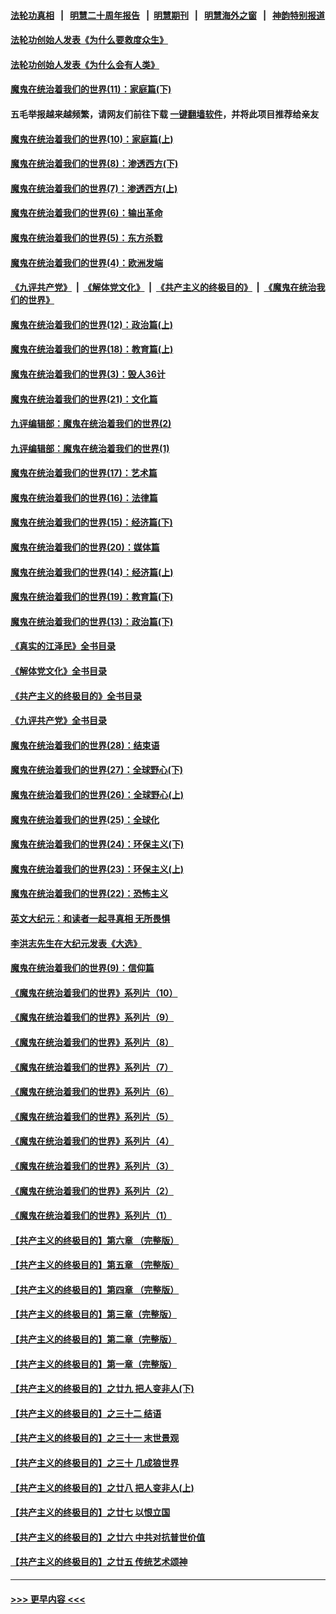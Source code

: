 #### [法轮功真相](https://github.com/gfw-breaker/truth/blob/master/README.md?t=0) &nbsp;&nbsp;|&nbsp;&nbsp; [明慧二十周年报告](https://github.com/gfw-breaker/mh-reports/blob/master/README.md?t=0) &nbsp;&nbsp;|&nbsp;&nbsp;[明慧期刊](https://github.com/gfw-breaker/mh-qikan) &nbsp;&nbsp;|&nbsp;&nbsp; [明慧海外之窗](https://github.com/gfw-breaker/mh-news/blob/master/README.md?t=0) &nbsp;&nbsp;|&nbsp;&nbsp; [神韵特别报道](https://github.com/gfw-breaker/mh-news/blob/master/shenyun.md?t=0)
#### [法轮功创始人发表《为什么要救度众生》](../pages/nsc422/n13975246.md?t=05120043) 
#### [法轮功创始人发表《为什么会有人类》](../pages/nsc422/n13912117.md?t=05120043) 
#### [魔鬼在统治着我们的世界(11)：家庭篇(下)](../pages/nsc422/n10440961.md?t=05120043) 
#### 五毛举报越来越频繁，请网友们前往下载 [一键翻墙软件](https://github.com/gfw-breaker/ssr-accounts)，并将此项目推荐给亲友
#### [魔鬼在统治着我们的世界(10)：家庭篇(上)](../pages/nsc422/n10435448.md?t=05120043) 
#### [魔鬼在统治着我们的世界(8)：渗透西方(下)](../pages/nsc422/n10429603.md?t=05120043) 
#### [魔鬼在统治着我们的世界(7)：渗透西方(上)](../pages/nsc422/n10426013.md?t=05120043) 
#### [魔鬼在统治着我们的世界(6)：输出革命](../pages/nsc422/n10421536.md?t=05120043) 
#### [魔鬼在统治着我们的世界(5)：东方杀戮](../pages/nsc422/n10417707.md?t=05120043) 
#### [魔鬼在统治着我们的世界(4)：欧洲发端](../pages/nsc422/n10414890.md?t=05120043) 
#### [《九评共产党》](https://github.com/begood0513/9ping.md/blob/master/README.md) &nbsp;|&nbsp; [《解体党文化》](../../../../jtdwh.md/blob/master/README.md)  &nbsp;|&nbsp; [《共产主义的终极目的》](../../../../gczydzjmd.md/blob/master/README.md) &nbsp;|&nbsp; [《魔鬼在统治我们的世界》](../../../../mgztzwmdsj.md/blob/master/README.md) 
#### [魔鬼在统治着我们的世界(12)：政治篇(上)](../pages/nsc422/n10444576.md?t=05120043) 
#### [魔鬼在统治着我们的世界(18)：教育篇(上)](../pages/nsc422/n10526970.md?t=05120043) 
#### [魔鬼在统治着我们的世界(3)：毁人36计](../pages/nsc422/n10411583.md?t=05120043) 
#### [魔鬼在统治着我们的世界(21)：文化篇](../pages/nsc422/n10597706.md?t=05120043) 
#### [九评编辑部：魔鬼在统治着我们的世界(2)](../pages/nsc422/n10410036.md?t=05120043) 
#### [九评编辑部：魔鬼在统治着我们的世界(1)](../pages/nsc422/n10406825.md?t=05120043) 
#### [魔鬼在统治着我们的世界(17)：艺术篇](../pages/nsc422/n10499093.md?t=05120043) 
#### [魔鬼在统治着我们的世界(16)：法律篇](../pages/nsc422/n10485969.md?t=05120043) 
#### [魔鬼在统治着我们的世界(15)：经济篇(下)](../pages/nsc422/n10469975.md?t=05120043) 
#### [魔鬼在统治着我们的世界(20)：媒体篇](../pages/nsc422/n10586579.md?t=05120043) 
#### [魔鬼在统治着我们的世界(14)：经济篇(上)](../pages/nsc422/n10457370.md?t=05120043) 
#### [魔鬼在统治着我们的世界(19)：教育篇(下)](../pages/nsc422/n10564808.md?t=05120043) 
#### [魔鬼在统治着我们的世界(13)：政治篇(下)](../pages/nsc422/n10448270.md?t=05120043) 
#### [《真实的江泽民》全书目录](../pages/nsc422/n13721399.md?t=05120043) 
#### [《解体党文化》全书目录](../pages/nsc422/n13721157.md?t=05120043) 
#### [《共产主义的终极目的》全书目录](../pages/nsc422/n13721048.md?t=05120043) 
#### [《九评共产党》全书目录](../pages/nsc422/n13708085.md?t=05120043) 
#### [魔鬼在统治着我们的世界(28)：结束语](../pages/nsc422/n10936246.md?t=05120043) 
#### [魔鬼在统治着我们的世界(27)：全球野心(下)](../pages/nsc422/n10928319.md?t=05120043) 
#### [魔鬼在统治着我们的世界(26)：全球野心(上)](../pages/nsc422/n10900318.md?t=05120043) 
#### [魔鬼在统治着我们的世界(25)：全球化](../pages/nsc422/n10788205.md?t=05120043) 
#### [魔鬼在统治着我们的世界(24)：环保主义(下)](../pages/nsc422/n10695307.md?t=05120043) 
#### [魔鬼在统治着我们的世界(23)：环保主义(上)](../pages/nsc422/n10688613.md?t=05120043) 
#### [魔鬼在统治着我们的世界(22)：恐怖主义](../pages/nsc422/n10614727.md?t=05120043) 
#### [英文大纪元：和读者一起寻真相 无所畏惧](../pages/nsc422/n12542027.md?t=05120043) 
#### [李洪志先生在大纪元发表《大选》](../pages/nsc422/n12534746.md?t=05120043) 
#### [魔鬼在统治着我们的世界(9)：信仰篇](../pages/nsc422/n10432159.md?t=05120043) 
#### [《魔鬼在统治着我们的世界》系列片（10）](../pages/nsc422/n12292670.md?t=05120043) 
#### [《魔鬼在统治着我们的世界》系列片（9）](../pages/nsc422/n12290859.md?t=05120043) 
#### [《魔鬼在统治着我们的世界》系列片（8）](../pages/nsc422/n12287445.md?t=05120043) 
#### [《魔鬼在统治着我们的世界》系列片（7）](../pages/nsc422/n12283425.md?t=05120043) 
#### [《魔鬼在统治着我们的世界》系列片（6）](../pages/nsc422/n12282314.md?t=05120043) 
#### [《魔鬼在统治着我们的世界》系列片（5）](../pages/nsc422/n12281419.md?t=05120043) 
#### [《魔鬼在统治着我们的世界》系列片（4）](../pages/nsc422/n12274024.md?t=05120043) 
#### [《魔鬼在统治着我们的世界》系列片（3）](../pages/nsc422/n12271322.md?t=05120043) 
#### [《魔鬼在统治着我们的世界》系列片（2）](../pages/nsc422/n12269049.md?t=05120043) 
#### [《魔鬼在统治着我们的世界》系列片（1）](../pages/nsc422/n12267575.md?t=05120043) 
#### [【共产主义的终极目的】第六章 （完整版）](../pages/nsc422/n11428913.md?t=05120043) 
#### [【共产主义的终极目的】第五章 （完整版）](../pages/nsc422/n11428912.md?t=05120043) 
#### [【共产主义的终极目的】第四章 （完整版）](../pages/nsc422/n11428907.md?t=05120043) 
#### [【共产主义的终极目的】第三章（完整版）](../pages/nsc422/n11428848.md?t=05120043) 
#### [【共产主义的终极目的】第二章（完整版）](../pages/nsc422/n11428831.md?t=05120043) 
#### [【共产主义的终极目的】第一章（完整版）](../pages/nsc422/n11417651.md?t=05120043) 
#### [【共产主义的终极目的】之廿九 把人变非人(下)](../pages/nsc422/n11344140.md?t=05120043) 
#### [【共产主义的终极目的】之三十二 结语](../pages/nsc422/n11360535.md?t=05120043) 
#### [【共产主义的终极目的】之三十一 末世景观](../pages/nsc422/n11351129.md?t=05120043) 
#### [【共产主义的终极目的】之三十 几成狼世界](../pages/nsc422/n11348280.md?t=05120043) 
#### [【共产主义的终极目的】之廿八 把人变非人(上)](../pages/nsc422/n11340492.md?t=05120043) 
#### [【共产主义的终极目的】之廿七 以恨立国](../pages/nsc422/n11336944.md?t=05120043) 
#### [【共产主义的终极目的】之廿六 中共对抗普世价值](../pages/nsc422/n11324785.md?t=05120043) 
#### [【共产主义的终极目的】之廿五 传统艺术颂神](../pages/nsc422/n11296396.md?t=05120043) 

----
#### [ >>> 更早内容 <<< ](../indexes/nsc422-earlier.md)
